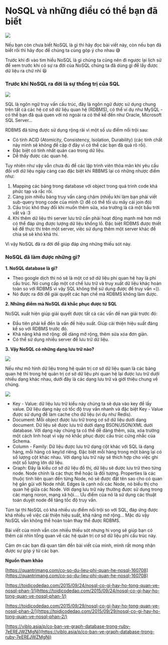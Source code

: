 # NoSQL và những điều có thể bạn đã biết

![](https://images.viblo.asia/849a1ac9-0a58-46f9-89f8-226b8804f929.png)

Nếu bạn còn chưa biết NoSQL là gì thì hãy đọc bài viết này, còn nếu bạn đã biết rồi thì hãy đọc để chúng ta cùng góp ý cho nhau :sweat_smile: 

Trước khi đi vào tìm hiểu NoSQL là gì chúng ta cũng nên đi ngược lại lịch sử để xem trước khi có sự ra đời của NoSQL chúng ta đã dùng gì để lấy được dữ liệu ra chứ nhỉ :satisfied: 

### Trước khi NoSQL ra đời là sự thống trị của SQL

![](https://images.viblo.asia/d488e09b-59ed-4e57-ae3e-3678eafb120e.png)

SQL là ngôn ngữ truy vấn cấu trúc, đây là ngôn ngữ được sử dụng chung trên tất cả các hệ cơ sở dữ liệu quan hệ (RDBMS), có thể ví dụ như MySQL - có thể bạn đã quá quen với nó ngoài ra có thể kể đến như Oracle, Microsoft SQL Server... 

RDBMS đã từng được sử dụng rộng rãi vì một số ưu điểm nổi trội sau:

* Có tính ACID (Atomicity, Consistency, Isolation, Durability) (các tính chất này mình sẽ không đề cập ở đây vì có thể các bạn đã quá rõ rồi).
* Đặc biệt có tính nhất quán cao trong dữ liệu.
* Dễ thấy được các quan hệ.

Tuy nhiên như vậy vẫn chưa đủ để các lập trình viên thỏa mãn khi yêu cầu đối với dữ liệu ngày càng cao đặc biệt khi RBBMS lại có những nhược điểm như:

1. Mapping các bảng trong database với object trong quá trình code khá phức tạp và rắc rối.
2. Càng join nhiều bảng truy vấn càng chậm (nhiều khi làm bạn phải viết sub-query trong code của mình :confused: để có thể tối ưu mấy cái join đó)
3. Cấu trúc khó thay đổi khi muốn thêm sửa, xóa trường là cả một bầu trời vất vả :3 
4. Khi thêm dữ liệu thì server lưu trữ cần phải hoạt động mạnh mẽ hơn mới có thể đáp ứng được lượng dữ liệu khổng lồ. Đặc biệt RDBMS được thiết kế để thực thi trên một server, việc sử dụng thêm một server khác để chia sẻ sẽ khó khả thi.

Vì vậy NoSQL đã ra đời để giúp đáp ứng những thiếu sót này.

### NoSQL đã làm được những gì?

**1. NoSQL database là gì?**

 - Theo google dịch thì nó sẽ là một cơ sở dữ liệu phi quan hệ hay là phi cấu trúc. Nó cung cấp một cơ chế lưu trữ và truy xuất dữ liệu khác hoàn toàn so với RDBMS vì vậy SQL không thể sử dụng được để truy vấn =)).
 - Nó được ra đời để giải quyết các hạn chế mà RDBMS không làm được.

**2. Những điểm mà NoSQL đã khắc phục được từ SQL**

NoSQL xuất hiện giúp giải quyết được tất cả các vấn đề nan giải trước đó:

- Đầu tiên phải kể đến là vấn đề hiệu suất. Giúp cải thiện hiệu suất đáng kể so với RDBMS trước đó.
- Khả năng khả mở rộng: dễ dàng mở rộng, thêm sửa xóa đơn giản.
- Có thể sử dụng nhiều server để lưu trữ dữ liệu.

**3. Vậy NoSQL có những dạng lưu trữ nào?**

![](https://images.viblo.asia/1edfe796-d964-4915-941e-6a6929d25599.png)

Nếu như mô hình dữ liệu trong hệ quản trị cơ sở dữ liệu quan là các bảng quan hệ thì trong hệ quản trị cơ sở dữ liệu phi quan hệ lại được lưu trữ dưới nhiều dạng khác nhau, dưới đây là các dạng lưu trữ và giới thiệu chung về chúng.

![](https://images.viblo.asia/89c9eda4-ab90-4358-9dff-e9adbffe7815.jpg)

* Key - Value: dữ liệu lưu trữ kiểu này chúng ta sẽ dựa vào key để lấy value. Dữ liệu dạng này có tốc độ truy vấn nhanh và đặc biệt Key - Value được sử dụng để làm cache cho dữ liệu (ví dụ như Redis).
* Document: Mỗi object được lưu trữ trong cơ sở dữ liệu dưới dạng document. Dữ liệu sẽ được lưu trữ dưới dạng BSON/JSON/XML dưới database. Với dạng này chúng ta có thể dễ dàng thêm, sửa, xóa trường một cách linh hoạt vì vậy nó khắc phục được cấu trúc cứng nhắc của Schema.
* Column - Family: Dữ liệu được lưu trữ dạng cột khác với SQL là dạng hàng, mỗi hàng có key/id riêng. Đặc biệt mỗi hàng trong một bảng lại có số lượng cột khác nhau. Với dạng lưu trữ này sẽ thích hợp cho việc ghi một số lượng lớn dữ liệu.
* Graph: Đây là kiểu cơ sở dữ liệu đồ thị, dữ liệu sẽ được lưu trữ theo từng node. Node chính là các thực thể hoặc là đối tượng. Properties là các thuộc tính liên quan đến từng Node, nó sẽ được đặt tên sao cho có quan hệ gần gũi với Node nhất. Edges là cạnh nối các Node, nó biểu thị cho quan hệ giữa các Node. Với dạng lưu trữ này thường được sử dụng trong các mạng noron, mạng xã hội.... Ưu điểm của nó là sử dụng các thuật toán duyệt node để tăng tốc độ truy vấn.

Túm lại thì NoSQL có khá nhiều ưu điểm nổi trội so với SQL, đáp ứng được khá nhiều về việc cải thiện hiệu suất, khả năng mở rộng... Mặc dù vậy NoSQL vẫn không thể hoàn toàn thay thế được RDBMS.

Bài viết của mình vẫn còn nhiều thiếu sót nhưng hi vọng sẽ giúp bạn có thêm cái nhìn tổng quan về các hệ quản trị cơ sở dữ liệu phi cấu trúc này.

Cảm ơn các bạn đã quan tâm đến bài viết của mình, mình rất mong nhận được sự góp ý từ các bạn.

**Nguồn tham khảo**

[https://quantrimang.com/co-so-du-lieu-phi-quan-he-nosql-160708](https://quantrimang.com/co-so-du-lieu-phi-quan-he-nosql-160708)

[https://toidicodedao.com/2015/09/24/nosql-co-gi-hay-ho-tong-quan-ve-nosql-phan-1/](https://toidicodedao.com/2015/09/24/nosql-co-gi-hay-ho-tong-quan-ve-nosql-phan-1/)

[https://toidicodedao.com/2015/09/29/nosql-co-gi-hay-ho-tong-quan-ve-nosql-phan-2/](https://toidicodedao.com/2015/09/29/nosql-co-gi-hay-ho-tong-quan-ve-nosql-phan-2/)

[https://viblo.asia/p/co-ban-ve-graph-database-trong-ruby-7eEREJWZMgNj](https://viblo.asia/p/co-ban-ve-graph-database-trong-ruby-7eEREJWZMgNj)